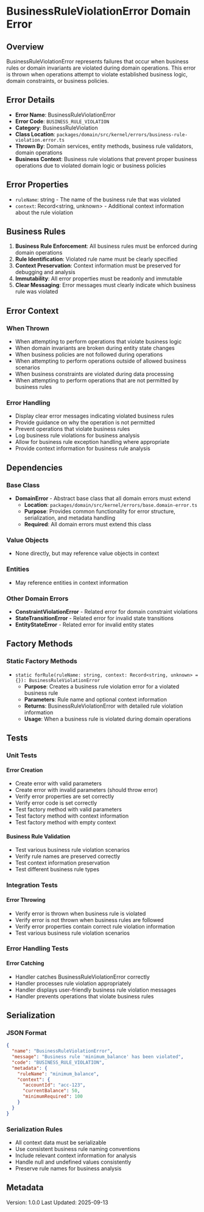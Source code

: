 # BusinessRuleViolationError Domain Error

## Overview

BusinessRuleViolationError represents failures that occur when business rules or domain invariants are violated during domain operations. This error is thrown when operations attempt to violate established business logic, domain constraints, or business policies.

## Error Details

- **Error Name**: BusinessRuleViolationError
- **Error Code**: `BUSINESS_RULE_VIOLATION`
- **Category**: BusinessRuleViolation
- **Class Location**: `packages/domain/src/kernel/errors/business-rule-violation.error.ts`
- **Thrown By**: Domain services, entity methods, business rule validators, domain operations
- **Business Context**: Business rule violations that prevent proper business operations due to violated domain logic or business policies

## Error Properties

- `ruleName`: string - The name of the business rule that was violated
- `context`: Record<string, unknown> - Additional context information about the rule violation

## Business Rules

1. **Business Rule Enforcement**: All business rules must be enforced during domain operations
2. **Rule Identification**: Violated rule name must be clearly specified
3. **Context Preservation**: Context information must be preserved for debugging and analysis
4. **Immutability**: All error properties must be readonly and immutable
5. **Clear Messaging**: Error messages must clearly indicate which business rule was violated

## Error Context

### When Thrown

- When attempting to perform operations that violate business logic
- When domain invariants are broken during entity state changes
- When business policies are not followed during operations
- When attempting to perform operations outside of allowed business scenarios
- When business constraints are violated during data processing
- When attempting to perform operations that are not permitted by business rules

### Error Handling

- Display clear error messages indicating violated business rules
- Provide guidance on why the operation is not permitted
- Prevent operations that violate business rules
- Log business rule violations for business analysis
- Allow for business rule exception handling where appropriate
- Provide context information for business rule analysis

## Dependencies

### Base Class

- **DomainError** - Abstract base class that all domain errors must extend
  - **Location**: `packages/domain/src/kernel/errors/base.domain-error.ts`
  - **Purpose**: Provides common functionality for error structure, serialization, and metadata handling
  - **Required**: All domain errors must extend this class

### Value Objects

- None directly, but may reference value objects in context

### Entities

- May reference entities in context information

### Other Domain Errors

- **ConstraintViolationError** - Related error for domain constraint violations
- **StateTransitionError** - Related error for invalid state transitions
- **EntityStateError** - Related error for invalid entity states

## Factory Methods

### Static Factory Methods

- `static forRule(ruleName: string, context: Record<string, unknown> = {}): BusinessRuleViolationError`
  - **Purpose**: Creates a business rule violation error for a violated business rule
  - **Parameters**: Rule name and optional context information
  - **Returns**: BusinessRuleViolationError with detailed rule violation information
  - **Usage**: When a business rule is violated during domain operations

## Tests

### Unit Tests

#### Error Creation

- Create error with valid parameters
- Create error with invalid parameters (should throw error)
- Verify error properties are set correctly
- Verify error code is set correctly
- Test factory method with valid parameters
- Test factory method with context information
- Test factory method with empty context

#### Business Rule Validation

- Test various business rule violation scenarios
- Verify rule names are preserved correctly
- Test context information preservation
- Test different business rule types

### Integration Tests

#### Error Throwing

- Verify error is thrown when business rule is violated
- Verify error is not thrown when business rules are followed
- Verify error properties contain correct rule violation information
- Test various business rule violation scenarios

### Error Handling Tests

#### Error Catching

- Handler catches BusinessRuleViolationError correctly
- Handler processes rule violation appropriately
- Handler displays user-friendly business rule violation messages
- Handler prevents operations that violate business rules

## Serialization

### JSON Format

```json
{
  "name": "BusinessRuleViolationError",
  "message": "Business rule 'minimum_balance' has been violated",
  "code": "BUSINESS_RULE_VIOLATION",
  "metadata": {
    "ruleName": "minimum_balance",
    "context": {
      "accountId": "acc-123",
      "currentBalance": 50,
      "minimumRequired": 100
    }
  }
}
```

### Serialization Rules

- All context data must be serializable
- Use consistent business rule naming conventions
- Include relevant context information for analysis
- Handle null and undefined values consistently
- Preserve rule names for business analysis

## Metadata

Version: 1.0.0
Last Updated: 2025-09-13
